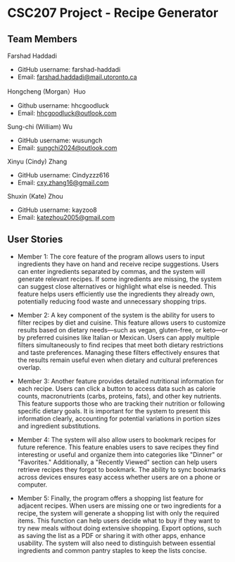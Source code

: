 # CSC207 Project - Recipe Generator

## Team Members

⁠Farshad Haddadi 
* GitHub username: farshad-haddadi
* Email:⁠⁠ farshad.haddadi@mail.utoronto.ca

Hongcheng (Morgan）Huo
* Github username: hhcgoodluck
* Email: hhcgoodluck@outlook.com

Sung-chi (William) Wu
* GitHub username: ⁠⁠wusungch 
* Email:⁠⁠ sungchi2024@outlook.com

Xinyu (Cindy) Zhang
* GitHub username: Cindyzzz616
* Email: cxy.zhang16@gmail.com

Shuxin (Kate) Zhou
* GitHub username: kayzoo8
* Email: katezhou2005@gmail.com

## User Stories
*	Member 1: The core feature of the program allows users to input ingredients they have on hand and receive recipe suggestions. Users can enter ingredients separated by commas, and the system will generate relevant recipes. If some ingredients are missing, the system can suggest close alternatives or highlight what else is needed. This feature helps users efficiently use the ingredients they already own, potentially reducing food waste and unnecessary shopping trips.

*	Member 2: A key component of the system is the ability for users to filter recipes by diet and cuisine. This feature allows users to customize results based on dietary needs—such as vegan, gluten-free, or keto—or by preferred cuisines like Italian or Mexican. Users can apply multiple filters simultaneously to find recipes that meet both dietary restrictions and taste preferences. Managing these filters effectively ensures that the results remain useful even when dietary and cultural preferences overlap.

*	Member 3: Another feature provides detailed nutritional information for each recipe. Users can click a button to access data such as calorie counts, macronutrients (carbs, proteins, fats), and other key nutrients. This feature supports those who are tracking their nutrition or following specific dietary goals. It is important for the system to present this information clearly, accounting for potential variations in portion sizes and ingredient substitutions.

*	Member 4: The system will also allow users to bookmark recipes for future reference. This feature enables users to save recipes they find interesting or useful and organize them into categories like "Dinner" or "Favorites." Additionally, a "Recently Viewed" section can help users retrieve recipes they forgot to bookmark. The ability to sync bookmarks across devices ensures easy access whether users are on a phone or computer.

*	Member 5: Finally, the program offers a shopping list feature for adjacent recipes. When users are missing one or two ingredients for a recipe, the system will generate a shopping list with only the required items. This function can help users decide what to buy if they want to try new meals without doing extensive shopping. Export options, such as saving the list as a PDF or sharing it with other apps, enhance usability. The system will also need to distinguish between essential ingredients and common pantry staples to keep the lists concise.

